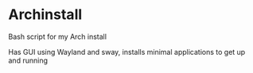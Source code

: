 # Archinstall
Bash script for my Arch install

Has GUI using Wayland and sway, installs minimal applications to get up and running
